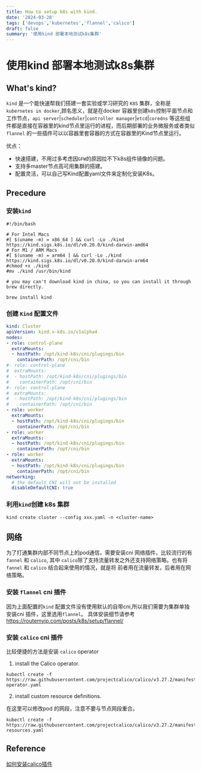 ```yaml
---
title: How to setup k8s with kind.
date: '2024-03-28'
tags: ['devops','kubernetes','flannel','calico']
draft: false
summary: '使用kind 部署本地测试k8s集群'
---
```

# 使用kind 部署本地测试k8s集群

## What's kind?

`kind` 是一个能快速帮我们搭建一套实验或学习研究的 `K8S` 集群，全称是 `kubernetes in docker`,顾名思义，就是在docker 容器里创建`k8s`控制平面节点和工作节点，`api server`|`scheduler`|`controller manager`|`etcd`|`coredns` 等这些组件都是直接在容器里的kind节点里运行的进程，而后期部署的业务微服务或者类似`flannel` 的一些插件可以以容器里套容器的方式在容器里的Kind节点里运行。

优点：
- 快速搭建，不用过多考虑因`GFW`的原因拉不下k8s组件镜像的问题。
- 支持多master节点高可用集群的搭建。
- 配置灵活，可以自己写Kind配置yaml文件来定制化安装K8s。

## Precedure

### 安装`kind`

```shell
#!/bin/bash

# For Intel Macs
#[ $(uname -m) = x86_64 ] && curl -Lo ./kind https://kind.sigs.k8s.io/dl/v0.20.0/kind-darwin-amd64
# For M1 / ARM Macs
#[ $(uname -m) = arm64 ] && curl -Lo ./kind https://kind.sigs.k8s.io/dl/v0.20.0/kind-darwin-arm64
#chmod +x ./kind
#mv ./kind /usr/bin/kind

# you may can't download kind in china, so you can install it through brew directly.

brew install kind
```

### 创建 `Kind` 配置文件

```yaml
kind: Cluster
apiVersion: kind.x-k8s.io/v1alpha4
nodes:
- role: control-plane
  extraMounts:
  - hostPath: /opt/kind-k8s/cni/plugings/bin
    containerPath: /opt/cni/bin
#- role: control-plane
#  extraMounts:
#  - hostPath: /opt/kind-k8s/cni/plugings/bin
#    containerPath: /opt/cni/bin
#- role: control-plane
#  extraMounts:
#  - hostPath: /opt/kind-k8s/cni/plugings/bin
#    containerPath: /opt/cni/bin
- role: worker
  extraMounts:
  - hostPath: /opt/kind-k8s/cni/plugings/bin
    containerPath: /opt/cni/bin
- role: worker
  extraMounts:
  - hostPath: /opt/kind-k8s/cni/plugings/bin
    containerPath: /opt/cni/bin
- role: worker
  extraMounts:
  - hostPath: /opt/kind-k8s/cni/plugings/bin
    containerPath: /opt/cni/bin
networking:
  # the default CNI will not be installed
  disableDefaultCNI: true
```

### 利用`kind`创建 k8s 集群

```shell
kind create cluster --config xxx.yaml -n <cluster-name>
```

## 网络

为了打通集群内部不同节点上的pod通信，需要安装cni 网络插件，比较流行的有 `fannel` 和 `calico`, 其中 `calico`除了支持流量转发之外还支持网络策略。也有将 `fannel` 和 `calico` 结合起来使用的情况，就是将 前者用在流量转发，后者用在网络策略。

### 安装 `flannel` cni 插件

因为上面配置的`kind` 配置文件没有使用默认的自带cni,所以我们需要为集群单独安装cni 插件，这里选用`flannel`。
具体安装细节请参考  https://routemyip.com/posts/k8s/setup/flannel/ 

### 安装 `calico` cni 插件

比较便捷的方法是安装 `calico` operator

1. install the Calico operator.

```shell
kubectl create -f https://raw.githubusercontent.com/projectcalico/calico/v3.27.2/manifests/tigera-operator.yaml
```
2. install custom resource definitions.

在这里可以修改pod 的网段，注意不要与节点网段重合。
```shell
kubectl create -f https://raw.githubusercontent.com/projectcalico/calico/v3.27.2/manifests/custom-resources.yaml
```


## Reference

  [如何安装calico插件](https://docs.tigera.io/calico/latest/getting-started/kubernetes/kind)

